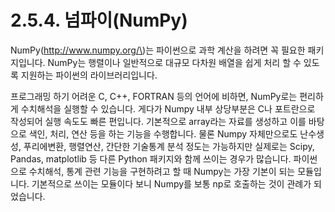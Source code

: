 # 2.5.4.     넘파이\(NumPy\)

  
NumPy\(http://www.numpy.org/\)는 파이썬으로 과학 계산을 하려면 꼭 필요한 패키지입니다. NumPy는 행렬이나 일반적으로 대규모 다차원 배열을 쉽게 처리 할 수 있도록 지원하는 파이썬의 라이브러리입니다.

프로그래밍 하기 어려운 C, C++, FORTRAN 등의 언어에 비하면, NumPy로는 편리하게 수치해석을 실행할 수 있습니다. 게다가 Numpy 내부 상당부분은 C나 포트란으로 작성되어 실행 속도도 빠른 편입니다. 기본적으로 array라는 자료를 생성하고 이를 바탕으로 색인, 처리, 연산 등을 하는 기능을 수행합니다. 물론 Numpy 자체만으로도 난수생성, 푸리에변환, 행렬연산, 간단한 기술통계 분석 정도는 가능하지만 실제로는 Scipy, Pandas, matplotlib 등 다른 Python 패키지와 함께 쓰이는 경우가 많습니다. 파이썬으로 수치해석, 통계 관련 기능을 구현하려고 할 때 Numpy는 가장 기본이 되는 모듈입니다. 기본적으로 쓰이는 모듈이다 보니 Numpy를 보통 np로 호출하는 것이 관례가 되었습니다.

